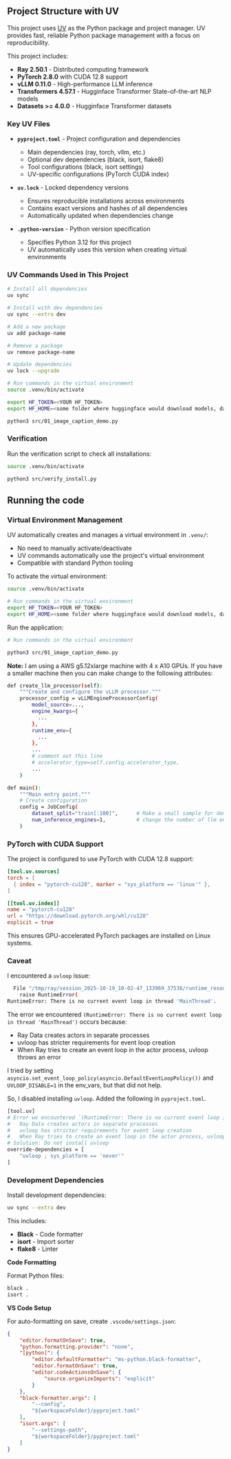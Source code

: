 ## Project Structure with UV

This project uses [UV](https://github.com/astral-sh/uv) as the Python package and project manager. UV provides fast, reliable Python package management with a focus on reproducibility.

This project includes:
- **Ray 2.50.1** - Distributed computing framework
- **PyTorch 2.8.0** with CUDA 12.8 support
- **vLLM 0.11.0** - High-performance LLM inference
- **Transformers 4.57.1** - Hugginface Transformer State-of-the-art NLP models
- **Datasets >= 4.0.0** - Hugginface Transformer datasets

### Key UV Files

- **`pyproject.toml`** - Project configuration and dependencies
  - Main dependencies (ray, torch, vllm, etc.)
  - Optional dev dependencies (black, isort, flake8)
  - Tool configurations (black, isort settings)
  - UV-specific configurations (PyTorch CUDA index)

- **`uv.lock`** - Locked dependency versions
  - Ensures reproducible installations across environments
  - Contains exact versions and hashes of all dependencies
  - Automatically updated when dependencies change

- **`.python-version`** - Python version specification
  - Specifies Python 3.12 for this project
  - UV automatically uses this version when creating virtual environments

### UV Commands Used in This Project

```bash
# Install all dependencies
uv sync

# Install with dev dependencies
uv sync --extra dev

# Add a new package
uv add package-name

# Remove a package
uv remove package-name

# Update dependencies
uv lock --upgrade

# Run commands in the virtual environment
source .venv/bin/activate

export HF_TOKEN=<YOUR HF_TOKEN>
export HF_HOME=<some folder where huggingface would download models, datasets etc.>

python3 src/01_image_caption_demo.py
```

### Verification

Run the verification script to check all installations:
```bash
source .venv/bin/activate

python3 src/verify_install.py
```

## Running the code
### Virtual Environment Management

UV automatically creates and manages a virtual environment in `.venv/`:
- No need to manually activate/deactivate
- UV commands automatically use the project's virtual environment
- Compatible with standard Python tooling

To activate the virtual environment:
```bash
source .venv/bin/activate

# Run commands in the virtual environment
export HF_TOKEN=<YOUR HF_TOKEN>
export HF_HOME=<some folder where huggingface would download models, datasets etc.>
```

Run the application:
```bash
# Run commands in the virtual environment

python3 src/01_image_caption_demo.py
```

**Note:** I am using a AWS g5.12xlarge machine with 4 x A10 GPUs. If you have a smaller machine then you can make change to the following attributes:
```bash
def create_llm_processor(self):
    """Create and configure the vLLM processor."""
    processor_config = vLLMEngineProcessorConfig(
        model_source=...,
        engine_kwargs={
          ...
        },
        runtime_env={
          ...
        },
        ...
        # comment out this line
        # accelerator_type=self.config.accelerator_type,
        ...
    )
```

```bash
def main():
    """Main entry point."""
    # Create configuration
    config = JobConfig(
        dataset_split="train[:100]",      # Make a small sample for demo
        num_inference_engines=1,          # change the number of llm engines to 1
    )
```


### PyTorch with CUDA Support

The project is configured to use PyTorch with CUDA 12.8 support:

```toml
[tool.uv.sources]
torch = [
  { index = "pytorch-cu128", marker = "sys_platform == 'linux'" },
]

[[tool.uv.index]]
name = "pytorch-cu128"
url = "https://download.pytorch.org/whl/cu128"
explicit = true
```

This ensures GPU-accelerated PyTorch packages are installed on Linux systems.

### Caveat

I encountered a `uvloop` issue:
```bash
  File "/tmp/ray/session_2025-10-19_10-02-47_133969_37536/runtime_resources/working_dir_files/_ray_pkg_98c81e886c19cb78/.venv/lib/python3.12/site-packages/uvloop/__init__.py", line 206, in get_event_loop
    raise RuntimeError(
RuntimeError: There is no current event loop in thread 'MainThread'.
```

The error we encountered `(RuntimeError: There is no current event loop in thread 'MainThread')` occurs because:
+ Ray Data creates actors in separate processes
+ uvloop has stricter requirements for event loop creation
+ When Ray tries to create an event loop in the actor process, uvloop throws an error

I tried by setting `asyncio.set_event_loop_policy(asyncio.DefaultEventLoopPolicy())` and `UVLOOP_DISABLE=1` in the env_vars, but that did not help.

So, I disabled installing `uvloop`. Added the following in `pyproject.toml`.
```bash
[tool.uv]
# Error we encountered `(RuntimeError: There is no current event loop in thread 'MainThread')` occurs because:
#   Ray Data creates actors in separate processes
#   uvloop has stricter requirements for event loop creation
#   When Ray tries to create an event loop in the actor process, uvloop throws an error
# Solution: Do not install uvloop
override-dependencies = [
    "uvloop ; sys_platform == 'never'"
]
```

### Development Dependencies

Install development dependencies:
```bash
uv sync --extra dev
```

This includes:
- **Black** - Code formatter
- **isort** - Import sorter
- **flake8** - Linter

**Code Formatting**

Format Python files:
```bash
black .
isort .
```

**VS Code Setup**

For auto-formatting on save, create `.vscode/settings.json`:
```json
{
    "editor.formatOnSave": true,
    "python.formatting.provider": "none",
    "[python]": {
        "editor.defaultFormatter": "ms-python.black-formatter",
        "editor.formatOnSave": true,
        "editor.codeActionsOnSave": {
            "source.organizeImports": "explicit"
        }
    },
    "black-formatter.args": [
        "--config",
        "${workspaceFolder}/pyproject.toml"
    ],
    "isort.args": [
        "--settings-path",
        "${workspaceFolder}/pyproject.toml"
    ]
}
```

